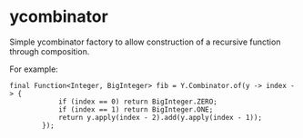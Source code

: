 # ycombinator

Simple ycombinator factory to allow construction of a recursive function through composition.

For example:

```
final Function<Integer, BigInteger> fib = Y.Combinator.of(y -> index -> {
            if (index == 0) return BigInteger.ZERO;
            if (index == 1) return BigInteger.ONE;
            return y.apply(index - 2).add(y.apply(index - 1));
        });
```        

